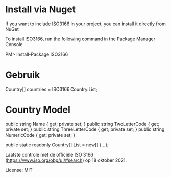 # Install via Nuget
If you want to include ISO3166 in your project, you can install it directly from NuGet

To install ISO3166, run the following command in the Package Manager Console

  PM> Install-Package ISO3166

# Gebruik

  Country[] countries = ISO3166.Country.List;

# Country Model

  public string Name { get; private set; }
  public string TwoLetterCode { get; private set; }
  public string ThreeLetterCode { get; private set; }
  public string NumericCode { get; private set; }

  public static readonly Country[] List = new[] {...};

Laatste controle met de officiële ISO 3166 (https://www.iso.org/obp/ui/#search) op 18 oktober 2021.

License: MIT
